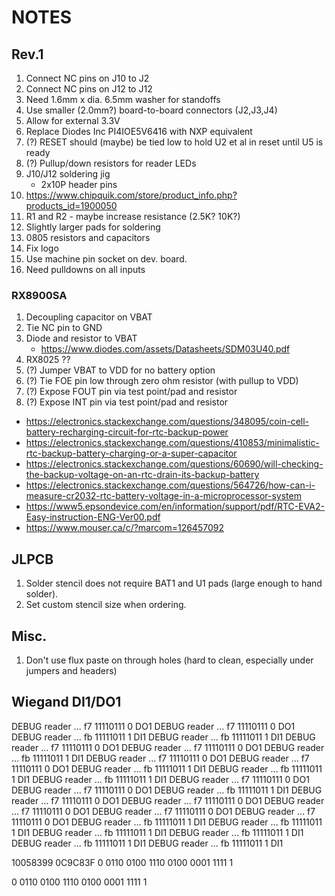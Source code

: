 # NOTES

## Rev.1
1. Connect NC pins on J10 to J2
2. Connect NC    pins on J12 to J12
3. Need 1.6mm x dia. 6.5mm washer for standoffs
4. Use smaller (2.0mm?) board-to-board connectors (J2,J3,J4)
5. Allow for external 3.3V
6. Replace Diodes Inc PI4IOE5V6416 with NXP equivalent
7. (?) RESET should (maybe) be tied low to hold U2 et al in reset until U5 is ready
8. (?) Pullup/down resistors for reader LEDs
9. J10/J12 soldering jig
   - 2x10P header pins
10. https://www.chipquik.com/store/product_info.php?products_id=1900050
11. R1 and R2 - maybe increase resistance (2.5K? 10K?)
12. Slightly larger pads for soldering
13. 0805 resistors and capacitors
14. Fix logo
16. Use machine pin socket on dev. board.
17. Need pulldowns on all inputs

### RX8900SA
1. Decoupling capacitor on VBAT
2. Tie NC pin to GND
3. Diode and resistor to VBAT
   - https://www.diodes.com/assets/Datasheets/SDM03U40.pdf
4. RX8025 ??
5. (?) Jumper VBAT to VDD for no battery option
6. (?) Tie FOE pin low through zero ohm resistor (with pullup to VDD)
7. (?) Expose FOUT pin via test point/pad and resistor
8. (?) Expose INT  pin via test point/pad and resistor

- https://electronics.stackexchange.com/questions/348095/coin-cell-battery-recharging-circuit-for-rtc-backup-power
- https://electronics.stackexchange.com/questions/410853/minimalistic-rtc-backup-battery-charging-or-a-super-capacitor
- https://electronics.stackexchange.com/questions/60690/will-checking-the-backup-voltage-on-an-rtc-drain-its-backup-battery
- https://electronics.stackexchange.com/questions/564726/how-can-i-measure-cr2032-rtc-battery-voltage-in-a-microprocessor-system
- https://www5.epsondevice.com/en/information/support/pdf/RTC-EVA2-Easy-instruction-ENG-Ver00.pdf
- https://www.mouser.ca/c/?marcom=126457092


## JLPCB
1. Solder stencil does not require BAT1 and U1 pads (large enough to hand solder).
2. Set custom stencil size when ordering.

## Misc.
1. Don't use flux paste on through holes (hard to clean, especially under jumpers and headers)


## Wiegand DI1/DO1
DEBUG  reader     ... f7 11110111  0 DO1
DEBUG  reader     ... f7 11110111  0 DO1
DEBUG  reader     ... fb 11111011  1 DI1
DEBUG  reader     ... fb 11111011  1 DI1
DEBUG  reader     ... f7 11110111  0 DO1
DEBUG  reader     ... f7 11110111  0 DO1
DEBUG  reader     ... fb 11111011  1 DI1
DEBUG  reader     ... f7 11110111  0 DO1
DEBUG  reader     ... f7 11110111  0 DO1
DEBUG  reader     ... fb 11111011  1 DI1
DEBUG  reader     ... fb 11111011  1 DI1
DEBUG  reader     ... fb 11111011  1 DI1
DEBUG  reader     ... f7 11110111  0 DO1
DEBUG  reader     ... f7 11110111  0 DO1
DEBUG  reader     ... fb 11111011  1 DI1
DEBUG  reader     ... f7 11110111  0 DO1
DEBUG  reader     ... f7 11110111  0 DO1
DEBUG  reader     ... f7 11110111  0 DO1
DEBUG  reader     ... f7 11110111  0 DO1
DEBUG  reader     ... f7 11110111  0 DO1
DEBUG  reader     ... fb 11111011  1 DI1
DEBUG  reader     ... fb 11111011  1 DI1
DEBUG  reader     ... fb 11111011  1 DI1
DEBUG  reader     ... fb 11111011  1 DI1
DEBUG  reader     ... fb 11111011  1 DI1
DEBUG  reader     ... fb 11111011  1 DI1

10058399
0C9C83F
0 0110 0100 1110 0100 0001 1111 1

0 0110 0100 1110 0100 0001 1111 1

